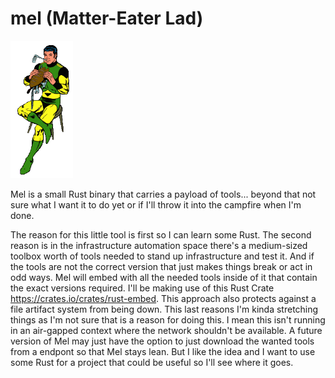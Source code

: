 # mel (Matter-Eater Lad)

<img src="images/matter-eater.gif" width="100" >


Mel is a small Rust binary that carries a payload of tools... beyond that not sure what I want it to do yet or if I'll throw it into the campfire when I'm done.

The reason for this little tool is first so I can learn some Rust. The second reason is in the infrastructure automation space there's a medium-sized toolbox worth of tools needed to stand up infrastructure and test it.  And if the tools are not the correct version that just makes things break or act in odd ways. Mel will embed with all the needed tools inside of it that contain the exact versions required. I'll be making use of this Rust Crate https://crates.io/crates/rust-embed.  This approach also protects against a file artifact system from being down. This last reasons I'm kinda stretching things as I'm not sure that is a reason for doing this. I mean this isn't running in an air-gapped context where the network shouldn't be available. A future version of Mel may just have the option to just download the wanted tools from a endpont so that Mel stays lean. But I like the idea and I want to use some Rust for a project that could be useful so I'll see where it goes.
